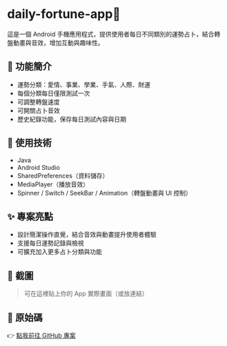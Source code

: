 # daily-fortune-app🌟

這是一個 Android 手機應用程式，提供使用者每日不同類別的運勢占卜，結合轉盤動畫與音效，增加互動與趣味性。

## 📱 功能簡介
- 運勢分類：愛情、事業、學業、手氣、人際、財運
- 每個分類每日僅限測試一次
- 可調整轉盤速度
- 可開關占卜音效
- 歷史紀錄功能，保存每日測試內容與日期

## 🔧 使用技術
- Java
- Android Studio
- SharedPreferences（資料儲存）
- MediaPlayer（播放音效）
- Spinner / Switch / SeekBar / Animation（轉盤動畫與 UI 控制）

## ✨ 專案亮點
- 設計簡潔操作直覺，結合音效與動畫提升使用者體驗
- 支援每日運勢記錄與檢視
- 可擴充加入更多占卜分類與功能

## 📸 截圖
> 可在這裡貼上你的 App 實際畫面（或放連結）

## 📁 原始碼
👉 [點我前往 GitHub 專案](https://github.com/你的帳號/你的專案)
